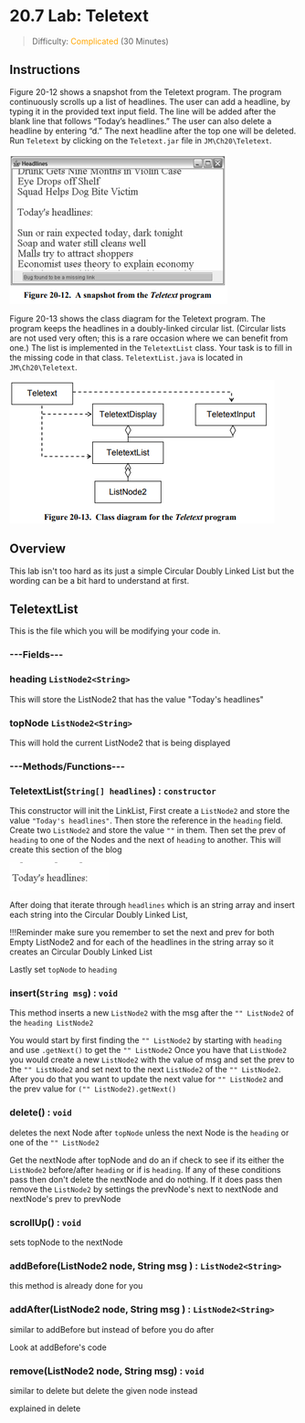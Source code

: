 # 20.7 Lab: Teletext

>Difficulty: <span style="color:orange">Complicated</span> (30 Minutes)

## Instructions 
Figure 20-12 shows a snapshot from the Teletext program. The program
continuously scrolls up a list of headlines. The user can add a headline, by typing it
in the provided text input field. The line will be added after the blank line that
follows “Today’s headlines.” The user can also delete a headline by entering “d.”
The next headline after the top one will be deleted. Run `Teletext` by clicking on the
`Teletext.jar` file in `JM\Ch20\Teletext`. 

![cleanWorkspace.pdf](https://github.com/haotian2006/CSALABS/blob/main/Images/teletext/Fig1.png?raw=true)

Figure 20-13 shows the class diagram for the Teletext program. The program keeps
the headlines in a doubly-linked circular list. (Circular lists are not used very often;
this is a rare occasion where we can benefit from one.) The list is implemented in the
`TeletextList` class. Your task is to fill in the missing code in that class.
`TeletextList.java` is located in `JM\Ch20\Teletext`. 

![cleanWorkspace.pdf](https://github.com/haotian2006/CSALABS/blob/main/Images/teletext/Fig2.png?raw=true)

## Overview
This lab isn't too hard as its just a simple Circular Doubly Linked List but the wording can be a bit hard to understand at first.

## TeletextList
This is the file which you will be modifying your code in.

### ---Fields---

### **heading** `ListNode2<String>`

This will store the ListNode2 that has the value "Today's headlines"

### **topNode** `ListNode2<String>`

This will hold the current ListNode2 that is being displayed 

### ---Methods/Functions--- 

### **TeletextList**(`String[] headlines`) : `constructor`

This constructor will init the LinkList, First create a `ListNode2` and store the value `"Today's headlines"`. Then store the reference in the `heading` field. 
Create two `ListNode2` and store the value `""` in them. Then set the prev of `heading` to one of the Nodes and the next of `heading` to another. 
This will create this section of the blog

![Fig3](https://github.com/haotian2006/CSALABS/blob/main/Images/teletext/Fig3.png?raw=true)

After doing that iterate through `headlines` which is an string array and insert each string into the Circular Doubly Linked List, 

!!!Reminder
    make sure you remember to set the next and prev for both Empty ListNode2 and for each of the headlines in the string array so it creates an Circular Doubly Linked List

Lastly set `topNode` to `heading`
### **insert**(`String msg`) : `void`

This method inserts a new `ListNode2` with the msg after the `"" ListNode2` of the `heading ListNode2`

You would start by first finding the `"" ListNode2` by starting with `heading` and use `.getNext()` to get the `"" ListNode2`
Once you have that `ListNode2` you would create a new `ListNode2` with the value of msg and set the prev to the `"" ListNode2`
and set next to the next `ListNode2` of the `"" ListNode2`. After you do that you want to update the next value for `"" ListNode2` and the prev value for `("" ListNode2).getNext()`

### **delete**() : `void`

deletes the next Node after `topNode` unless the next Node is the `heading` or one of the `"" ListNode2` 

Get the nextNode after topNode and do an if check to see if its either the `ListNode2` before/after `heading` or if is `heading`. If any of these conditions pass then don't delete the nextNode and do nothing. If it does pass then remove the `ListNode2` by settings the prevNode's next to nextNode and nextNode's prev to prevNode

### **scrollUp**() : `void`

sets topNode to the nextNode

### **addBefore**(ListNode2<String> node, String msg ) : `ListNode2<String>`
this method is already done for you 

### **addAfter**(ListNode2<String> node, String msg ) : `ListNode2<String>`
similar to addBefore but instead of before you do after

Look at addBefore's code

### **remove**(ListNode2<String> node, String msg) : `void`
similar to delete but delete the given node instead

explained in delete




